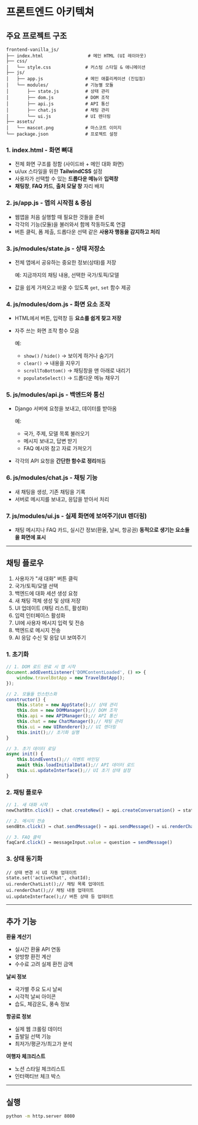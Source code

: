 # 프론트엔드 아키텍쳐

## 주요 프로젝트 구조

```
frontend-vanilla_js/
├── index.html                 # 메인 HTML (UI 레이아웃)
├── css/
│   └── style.css             # 커스텀 스타일 & 애니메이션
├── js/
│   ├── app.js                # 메인 애플리케이션 (진입점)
│   └── modules/              # 기능별 모듈
│       ├── state.js          # 상태 관리
│       ├── dom.js            # DOM 조작
│       ├── api.js            # API 통신
│       ├── chat.js           # 채팅 관리
│       └── ui.js             # UI 렌더링
├── assets/
│   └── mascot.png            # 마스코트 이미지
└── package.json              # 프로젝트 설정
```

### **1. index.html - 화면 뼈대**

- 전체 화면 구조를 정함 (사이드바 + 메인 대화 화면)
- ui/ux 스타일을 위한 **TailwindCSS** 설정
- 사용자가 선택할 수 있는 **드롭다운 메뉴**와 **입력창**
- **채팅창**, **FAQ 카드**, **출처 모달 창** 자리 배치

### **2. js/app.js - 앱의 시작점 & 중심**

- 웹앱을 처음 실행할 때 필요한 것들을 준비
- 각각의 기능(모듈)을 불러와서 함께 작동하도록 연결
- 버튼 클릭, 폼 제출, 드롭다운 선택 같은 **사용자 행동을 감지하고 처리**

### **3. js/modules/state.js - 상태 저장소**

- 전체 앱에서 공유하는 중요한 정보(상태)를 저장
    
    예: 지금까지의 채팅 내용, 선택한 국가/토픽/모델
    
- 값을 쉽게 가져오고 바꿀 수 있도록 `get`, `set` 함수 제공

### **4. js/modules/dom.js - 화면 요소 조작**

- HTML에서 버튼, 입력창 등 **요소를 쉽게 찾고 저장**
- 자주 쓰는 화면 조작 함수 모음
    
    예:
    
    - `show()` / `hide()` → 보이게 하거나 숨기기
    - `clear()` → 내용을 지우기
    - `scrollToBottom()` → 채팅창을 맨 아래로 내리기
    - `populateSelect()` → 드롭다운 메뉴 채우기

### **5. js/modules/api.js - 백엔드와 통신**

- Django 서버에 요청을 보내고, 데이터를 받아옴
    
    예:
    
    - 국가, 주제, 모델 목록 불러오기
    - 메시지 보내고, 답변 받기
    - FAQ 예시와 참고 자료 가져오기
- 각각의 API 요청을 **간단한 함수로 정리**해둠

### **6. js/modules/chat.js - 채팅 기능**

- 새 채팅을 생성, 기존 채팅을 기록
- 서버로 메시지를 보내고, 응답을 받아서 처리

### **7. js/modules/ui.js - 실제 화면에 보여주기(**UI 렌더링**)**

- 채팅 메시지나 FAQ 카드, 실시간 정보(환율, 날씨, 항공권) **동적으로 생기는 요소들을 화면에 표시**

---

## 채팅 플로우

1. 사용자가 "새 대화" 버튼 클릭
2. 국가/토픽/모델 선택
3. 백엔드에 대화 세션 생성 요청
4. 새 채팅 객체 생성 및 상태 저장
5. UI 업데이트 (채팅 리스트, 활성화)
6. 입력 인터페이스 활성화
7. UI에 사용자 메시지 입력 및 전송
8. 백엔드로 메시지 전송
9. AI 응답 수신 및 응답 UI 보여주기

### 1. **초기화**

```jsx
// 1. DOM 로드 완료 시 앱 시작
document.addEventListener('DOMContentLoaded', () => {
    window.travelBotApp = new TravelBotApp();
});

// 2. 모듈들 인스턴스화
constructor() {
    this.state = new AppState();// 상태 관리
    this.dom = new DOMManager();// DOM 조작
    this.api = new APIManager();// API 통신
    this.chat = new ChatManager();// 채팅 관리
    this.ui = new UIRenderer();// UI 렌더링
    this.init();// 초기화 실행
}

// 3. 초기 데이터 로딩
async init() {
    this.bindEvents();// 이벤트 바인딩
    await this.loadInitialData();// API 데이터 로드
    this.ui.updateInterface();// UI 초기 상태 설정
}
```

### 2. **채팅 플로우**

```jsx
// 1. 새 대화 시작
newChatBtn.click() → chat.createNew() → api.createConversation() → state.addChat()

// 2. 메시지 전송
sendBtn.click() → chat.sendMessage() → api.sendMessage() → ui.renderChat()

// 3. FAQ 클릭
faqCard.click() → messageInput.value = question → sendMessage()
```

### 3. **상태 동기화**

```
// 상태 변경 시 UI 자동 업데이트
state.set('activeChat', chatId);
ui.renderChatList();// 채팅 목록 업데이트
ui.renderChat();// 채팅 내용 업데이트
ui.updateInterface();// 버튼 상태 등 업데이트
```

---

## 추가 기능

**환율 계산기**
- 실시간 환율 API 연동
- 양방향 환전 계산
- 수수료 고려 실제 환전 금액

**날씨 정보**
- 국가별 주요 도시 날씨
- 시각적 날씨 아이콘
- 습도, 체감온도, 풍속 정보

**항공료 정보**
- 실제 웹 크롤링 데이터
- 출발일 선택 기능
- 최저가/평균가/최고가 분석

**여행자 체크리스트**
- 노션 스타일 체크리스트
- 인터랙티브 체크 박스

---

## 실행
```bash
python -m http.server 8080
```
